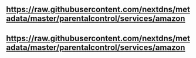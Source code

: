 ## https://raw.githubusercontent.com/nextdns/metadata/master/parentalcontrol/services/amazon
## https://raw.githubusercontent.com/nextdns/metadata/master/parentalcontrol/services/amazon
